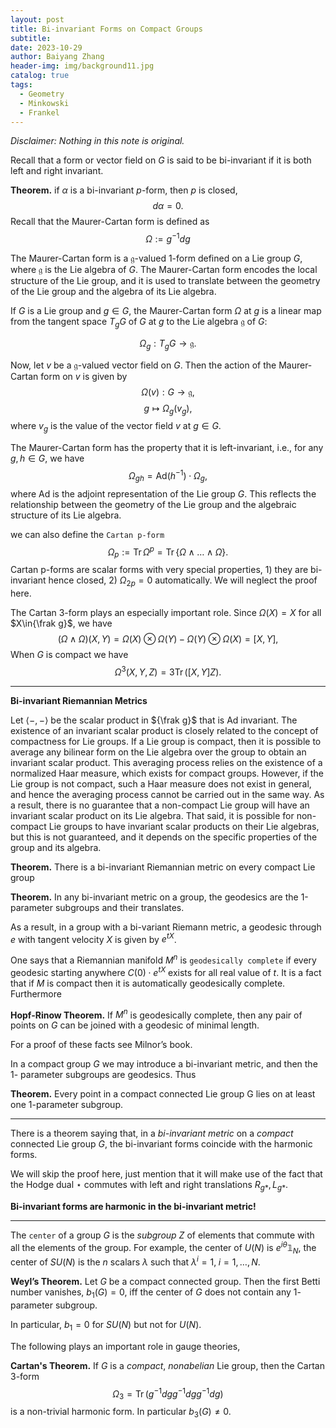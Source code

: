 ```yaml
---
layout: post
title: Bi-invariant Forms on Compact Groups
subtitle: 
date: 2023-10-29
author: Baiyang Zhang
header-img: img/background11.jpg
catalog: true
tags:
  - Geometry
  - Minkowski
  - Frankel
---
```

*Disclaimer: Nothing in this note is original.*

Recall that a form or vector field on $G$ is said to be bi-invariant if it is both left and right invariant. 

**Theorem.** if $\alpha$ is a bi-invariant $p$-form, then $p$ is closed,
$$
d \alpha=0.
$$
Recall that the Maurer-Cartan form is defined as 
$$
\Omega := g^{-1} dg
$$

The Maurer-Cartan form is a $\mathfrak{g}$-valued 1-form defined on a Lie group $G$, where $\mathfrak{g}$ is the Lie algebra of $G$. The Maurer-Cartan form encodes the local structure of the Lie group, and it is used to translate between the geometry of the Lie group and the algebra of its Lie algebra.

 If $G$ is a Lie group and $g \in G$, the Maurer-Cartan form $\Omega$ at $g$ is a linear map from the tangent space $T_gG$ of $G$ at $g$ to the Lie algebra $\mathfrak{g}$ of $G$:

$$
\Omega_g : T_gG \rightarrow \mathfrak{g}.
$$

Now, let $v$ be a $\mathfrak{g}$-valued vector field on $G$. Then the action of the Maurer-Cartan form on $v$ is given by
$$
\Omega(v) : G \rightarrow \mathfrak{g},
$$$$
g \mapsto \Omega_g(v_g),
$$
where $v_g$ is the value of the vector field $v$ at $g \in G$.

The Maurer-Cartan form has the property that it is left-invariant, i.e., for any $g, h \in G$, we have
$$
\Omega_{gh} = \mathrm{Ad}(h^{-1}) \cdot \Omega_g,
$$
where $\mathrm{Ad}$ is the adjoint representation of the Lie group $G$. This reflects the relationship between the geometry of the Lie group and the algebraic structure of its Lie algebra.

we can also define the `Cartan p-form`
$$
\Omega_ {p} := \mathrm{Tr}\, \Omega^{p} =\mathrm{Tr}\,\left\{ \Omega \wedge \dots \wedge \Omega \right\} .
$$
Cartan p-forms are scalar forms with very special properties, 1) they are bi-invariant hence closed, 2) $\Omega_ {2p}=0$ automatically. We will neglect the proof here. 

The Cartan 3-form plays an especially important role. Since $\Omega(X)=X$ for all $X\in{\frak g}$, we have
$$
(\Omega \wedge \Omega)(X,Y) = \Omega(X)\otimes \Omega(Y) - \Omega(Y)\otimes \Omega(X)=[X,Y],
$$
When $G$ is compact we have
$$
\Omega^{3}(X,Y,Z) = 3\mathrm{Tr}\,([X,Y]Z).
$$

- - -

**Bi-invariant Riemannian Metrics**

Let $\left\langle -,- \right\rangle$ be the scalar product in ${\frak g}$ that is Ad invariant. The existence of an invariant scalar product is closely related to the concept of compactness for Lie groups. If a Lie group is compact, then it is possible to average any bilinear form on the Lie algebra over the group to obtain an invariant scalar product. This averaging process relies on the existence of a normalized Haar measure, which exists for compact groups. However, if the Lie group is not compact, such a Haar measure does not exist in general, and hence the averaging process cannot be carried out in the same way. As a result, there is no guarantee that a non-compact Lie group will have an invariant scalar product on its Lie algebra. That said, it is possible for non-compact Lie groups to have invariant scalar products on their Lie algebras, but this is not guaranteed, and it depends on the specific properties of the group and its algebra. 

**Theorem.** There is a bi-invariant Riemannian metric on every compact Lie group

**Theorem.** In any bi-invariant metric on a group, the geodesics are the 1-parameter subgroups and their translates.

As a result, in a group with a bi-variant Riemann metric, a geodesic through $e$ with tangent velocity $X$ is given by $e^{ tX }$. 

One says that a Riemannian manifold $M^{n}$ is `geodesically complete` if every geodesic starting anywhere $C(0)\cdot e^{ tX }$ exists for all real value of $t$. It is a fact that if $M$ is compact then it is automatically geodesically complete. Furthermore

**Hopf-Rinow Theorem.** If $M^{n}$ is geodesically complete, then any pair of points on $G$ can be joined with a geodesic of minimal length.

For a proof of these facts see Milnor’s book.

In a compact group $G$ we may introduce a bi-invariant metric, and then the 1- parameter subgroups are geodesics. Thus

**Theorem.** Every point in a compact connected Lie group G lies on at least one 1-parameter subgroup. 

- - -

There is a theorem saying that, in a *bi-invariant metric* on a *compact* connected Lie group $G$, the bi-invariant forms coincide with the harmonic forms.

We will skip the proof here, just mention that it will make use of the fact that the Hodge dual $\star$ commutes with left and right translations $R_ {g\ast}, L_ {g\ast}$. 

**Bi-invariant forms are harmonic in the bi-invariant metric!**

- - -

The `center` of a group $G$ is the *subgroup* $Z$ of elements that commute with all the elements of the group. For example, the center of $U(N)$ is $e^{ i\theta }\mathbb{1}_ {N}$, the center of $SU(N)$ is the $n$ scalars $\lambda$ such that $\lambda^{i}=1,\;i=1,\dots,N$.

**Weyl’s Theorem.** Let $G$ be a compact connected group. Then the first Betti number vanishes, $b_ {1}(G) = 0$, iff the center of $G$ does not contain any $1$-parameter subgroup.

In particular, $b_ {1}=0$ for $SU(N)$ but not for $U(N)$. 

The following plays an important role in gauge theories,

**Cartan's Theorem.** If $G$ is a *compact*, *nonabelian* Lie group, then the Cartan $3$-form
$$
\Omega_ {3} = \mathrm{Tr}\,(g^{-1} dg g^{-1}  dg g^{-1}  dg)
$$
is a non-trivial harmonic form. In particular $b_ {3}(G)\neq 0$. 

